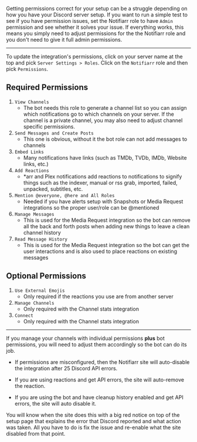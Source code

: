 Getting permissions correct for your setup can be a struggle depending on how you have your Discord server setup. If you want to run a simple test to see if you have permission issues, set the Notifiarr role to have `Admin` permission and see whether it solves your issue. If everything works, this means you simply need to adjust permissions for the the Notifiarr role and you don't need to give it full admin permissions. 

---

To update the integration's permissions, click on your server name at the top and pick `Server Settings > Roles`. Click on the `Notifiarr` role and then pick `Permissions`.

## **Required Permissions**

1. `View Channels`
    - The bot needs this role to generate a channel list so you can assign which notifications go to which channels on your server. If the channel is a private channel, you may also need to adjust channel specific permissions.
1. `Send Messages and Create Posts`
    - This one is obvious, without it the bot role can not add messages to channels
1. `Embed Links`
    - Many notifications have links (such as TMDb, TVDb, IMDb, Website links, etc.)
1. `Add Reactions`
    - *arr and Plex notifications add reactions to notifications to signify things such as the indexer, manual or rss grab, imported, failed, unpacked, subtitles, etc.
1. `Mention @everyone, @here and All Roles`
    - Needed if you have alerts setup with Snapshots or Media Request integrations so the proper user/role can be @mentioned
1. `Manage Messages`
    - This is used for the Media Request integration so the bot can remove all the back and forth posts when adding new things to leave a clean channel history
1. `Read Message History`
    - This is used for the Media Request integration so the bot can get the user interactions and is also used to place reactions on existing messages

## **Optional Permissions**

1. `Use External Emojis`
    - Only required if the reactions you use are from another server
1. `Manage Channels`
    - Only required with the Channel stats integration
1. `Connect`
    - Only required with the Channel stats integration

---

If you manage your channels with individual permissions **plus** bot permissions, you will need to adjust them accordingly so the bot can do its job. 

- If permissions are misconfigured, then the Notifiarr site will auto-disable the integration after 25 Discord API errors. 

- If you are using reactions and get API errors, the site will auto-remove the reaction. 

- If you are using the bot and have cleanup history enabled and get API errors, the site will auto disable it.

You will know when the site does this with a big red notice on top of the setup page that explains the error that Discord reported and what action was taken. All you have to do is fix the issue and re-enable what the site disabled from that point.
